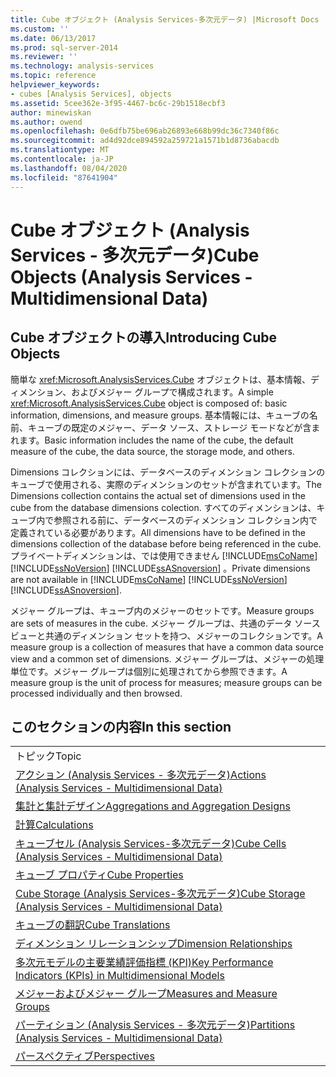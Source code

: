 ```yaml
---
title: Cube オブジェクト (Analysis Services-多次元データ) |Microsoft Docs
ms.custom: ''
ms.date: 06/13/2017
ms.prod: sql-server-2014
ms.reviewer: ''
ms.technology: analysis-services
ms.topic: reference
helpviewer_keywords:
- cubes [Analysis Services], objects
ms.assetid: 5cee362e-3f95-4467-bc6c-29b1518ecbf3
author: minewiskan
ms.author: owend
ms.openlocfilehash: 0e6dfb75be696ab26893e668b99dc36c7340f86c
ms.sourcegitcommit: ad4d92dce894592a259721a1571b1d8736abacdb
ms.translationtype: MT
ms.contentlocale: ja-JP
ms.lasthandoff: 08/04/2020
ms.locfileid: "87641904"
---
```

# <a name="cube-objects-analysis-services---multidimensional-data"></a><span data-ttu-id="316dc-102">Cube オブジェクト (Analysis Services - 多次元データ)</span><span class="sxs-lookup"><span data-stu-id="316dc-102">Cube Objects (Analysis Services - Multidimensional Data)</span></span>
    
## <a name="introducing-cube-objects"></a><span data-ttu-id="316dc-103">Cube オブジェクトの導入</span><span class="sxs-lookup"><span data-stu-id="316dc-103">Introducing Cube Objects</span></span>  
 <span data-ttu-id="316dc-104">簡単な <xref:Microsoft.AnalysisServices.Cube> オブジェクトは、基本情報、ディメンション、およびメジャー グループで構成されます。</span><span class="sxs-lookup"><span data-stu-id="316dc-104">A simple <xref:Microsoft.AnalysisServices.Cube> object is composed of: basic information, dimensions, and measure groups.</span></span> <span data-ttu-id="316dc-105">基本情報には、キューブの名前、キューブの既定のメジャー、データ ソース、ストレージ モードなどが含まれます。</span><span class="sxs-lookup"><span data-stu-id="316dc-105">Basic information includes the name of the cube, the default measure of the cube, the data source, the storage mode, and others.</span></span>  
  
 <span data-ttu-id="316dc-106">Dimensions コレクションには、データベースのディメンション コレクションのキューブで使用される、実際のディメンションのセットが含まれています。</span><span class="sxs-lookup"><span data-stu-id="316dc-106">The Dimensions collection contains the actual set of dimensions used in the cube from the database dimensions colection.</span></span> <span data-ttu-id="316dc-107">すべてのディメンションは、キューブ内で参照される前に、データベースのディメンション コレクション内で定義されている必要があります。</span><span class="sxs-lookup"><span data-stu-id="316dc-107">All dimensions have to be defined in the dimensions collection of the database before being referenced in the cube.</span></span> <span data-ttu-id="316dc-108">プライベートディメンションは、では使用できません [!INCLUDE[msCoName](../../includes/msconame-md.md)] [!INCLUDE[ssNoVersion](../../includes/ssnoversion-md.md)] [!INCLUDE[ssASnoversion](../../includes/ssasnoversion-md.md)] 。</span><span class="sxs-lookup"><span data-stu-id="316dc-108">Private dimensions are not available in [!INCLUDE[msCoName](../../includes/msconame-md.md)] [!INCLUDE[ssNoVersion](../../includes/ssnoversion-md.md)] [!INCLUDE[ssASnoversion](../../includes/ssasnoversion-md.md)].</span></span>  
  
 <span data-ttu-id="316dc-109">メジャー グループは、キューブ内のメジャーのセットです。</span><span class="sxs-lookup"><span data-stu-id="316dc-109">Measure groups are sets of measures in the cube.</span></span> <span data-ttu-id="316dc-110">メジャー グループは、共通のデータ ソース ビューと共通のディメンション セットを持つ、メジャーのコレクションです。</span><span class="sxs-lookup"><span data-stu-id="316dc-110">A measure group is a collection of measures that have a common data source view and a common set of dimensions.</span></span> <span data-ttu-id="316dc-111">メジャー グループは、メジャーの処理単位です。メジャー グループは個別に処理されてから参照できます。</span><span class="sxs-lookup"><span data-stu-id="316dc-111">A measure group is the unit of process for measures; measure groups can be processed individually and then browsed.</span></span>  
  
## <a name="in-this-section"></a><span data-ttu-id="316dc-112">このセクションの内容</span><span class="sxs-lookup"><span data-stu-id="316dc-112">In this section</span></span>  
  
|||  
|-|-|  
|<span data-ttu-id="316dc-113">トピック</span><span class="sxs-lookup"><span data-stu-id="316dc-113">Topic</span></span>||  
|[<span data-ttu-id="316dc-114">アクション &#40;Analysis Services - 多次元データ&#41;</span><span class="sxs-lookup"><span data-stu-id="316dc-114">Actions &#40;Analysis Services - Multidimensional Data&#41;</span></span>](../multidimensional-models/actions-analysis-services-multidimensional-data.md)||  
|[<span data-ttu-id="316dc-115">集計と集計デザイン</span><span class="sxs-lookup"><span data-stu-id="316dc-115">Aggregations and Aggregation Designs</span></span>](aggregations-and-aggregation-designs.md)||  
|[<span data-ttu-id="316dc-116">計算</span><span class="sxs-lookup"><span data-stu-id="316dc-116">Calculations</span></span>](calculations.md)||  
|[<span data-ttu-id="316dc-117">キューブセル &#40;Analysis Services-多次元データ&#41;</span><span class="sxs-lookup"><span data-stu-id="316dc-117">Cube Cells &#40;Analysis Services - Multidimensional Data&#41;</span></span>](cube-cells-analysis-services-multidimensional-data.md)||  
|[<span data-ttu-id="316dc-118">キューブ プロパティ</span><span class="sxs-lookup"><span data-stu-id="316dc-118">Cube Properties</span></span>](cube-properties-multidimensional-model-programming.md)||  
|[<span data-ttu-id="316dc-119">Cube Storage &#40;Analysis Services-多次元データ&#41;</span><span class="sxs-lookup"><span data-stu-id="316dc-119">Cube Storage &#40;Analysis Services - Multidimensional Data&#41;</span></span>](cube-storage-analysis-services-multidimensional-data.md)||  
|[<span data-ttu-id="316dc-120">キューブの翻訳</span><span class="sxs-lookup"><span data-stu-id="316dc-120">Cube Translations</span></span>](cube-translations.md)||  
|[<span data-ttu-id="316dc-121">ディメンション リレーションシップ</span><span class="sxs-lookup"><span data-stu-id="316dc-121">Dimension Relationships</span></span>](dimension-relationships.md)||  
|[<span data-ttu-id="316dc-122">多次元モデルの主要業績評価指標 &#40;KPI&#41;</span><span class="sxs-lookup"><span data-stu-id="316dc-122">Key Performance Indicators &#40;KPIs&#41; in Multidimensional Models</span></span>](../multidimensional-models/key-performance-indicators-kpis-in-multidimensional-models.md)||  
|[<span data-ttu-id="316dc-123">メジャーおよびメジャー グループ</span><span class="sxs-lookup"><span data-stu-id="316dc-123">Measures and Measure Groups</span></span>](../multidimensional-models/measures-and-measure-groups.md)||  
|[<span data-ttu-id="316dc-124">パーティション (Analysis Services - 多次元データ)</span><span class="sxs-lookup"><span data-stu-id="316dc-124">Partitions &#40;Analysis Services - Multidimensional Data&#41;</span></span>](partitions-analysis-services-multidimensional-data.md)||  
|[<span data-ttu-id="316dc-125">パースペクティブ</span><span class="sxs-lookup"><span data-stu-id="316dc-125">Perspectives</span></span>](perspectives.md)||  
  
  
